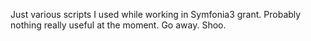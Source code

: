 Just various scripts I used while working in Symfonia3 grant.
Probably nothing really useful at the moment. Go away. Shoo.
